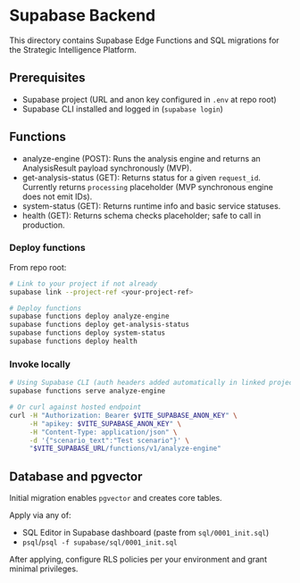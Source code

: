 # Supabase Backend

This directory contains Supabase Edge Functions and SQL migrations for the Strategic Intelligence Platform.

## Prerequisites
- Supabase project (URL and anon key configured in `.env` at repo root)
- Supabase CLI installed and logged in (`supabase login`)

## Functions
- analyze-engine (POST): Runs the analysis engine and returns an AnalysisResult payload synchronously (MVP).
- get-analysis-status (GET): Returns status for a given `request_id`. Currently returns `processing` placeholder (MVP synchronous engine does not emit IDs).
- system-status (GET): Returns runtime info and basic service statuses.
- health (GET): Returns schema checks placeholder; safe to call in production.

### Deploy functions
From repo root:

```bash
# Link to your project if not already
supabase link --project-ref <your-project-ref>

# Deploy functions
supabase functions deploy analyze-engine
supabase functions deploy get-analysis-status
supabase functions deploy system-status
supabase functions deploy health
```

### Invoke locally
```bash
# Using Supabase CLI (auth headers added automatically in linked project)
supabase functions serve analyze-engine

# Or curl against hosted endpoint
curl -H "Authorization: Bearer $VITE_SUPABASE_ANON_KEY" \
     -H "apikey: $VITE_SUPABASE_ANON_KEY" \
     -H "Content-Type: application/json" \
     -d '{"scenario_text":"Test scenario"}' \
     "$VITE_SUPABASE_URL/functions/v1/analyze-engine"
```

## Database and pgvector
Initial migration enables `pgvector` and creates core tables.

Apply via any of:
- SQL Editor in Supabase dashboard (paste from `sql/0001_init.sql`)
- `psql`/`psql -f supabase/sql/0001_init.sql`

After applying, configure RLS policies per your environment and grant minimal privileges.
